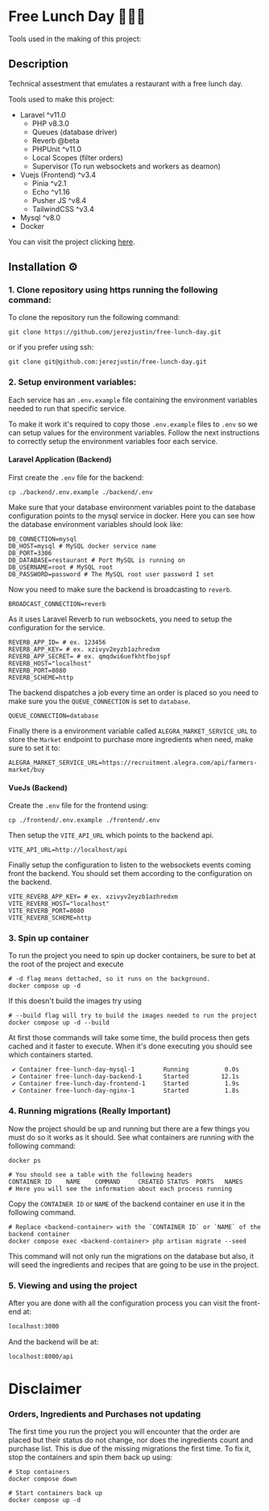 # Free Lunch Day 🍚🍗😋

Tools used in the making of this project:

## Description

Technical assestment that emulates a restaurant with a free lunch day.

Tools used to make this project:

-   Laravel ^v11.0
    -   PHP v8.3.0
    -   Queues (database driver)
    -   Reverb @beta
    -   PHPUnit ^v11.0
    -   Local Scopes (filter orders)
    -   Supervisor (To run websockets and workers as deamon)
-   Vuejs (Frontend) ^v3.4
    -   Pinia ^v2.1
    -   Echo ^v1.16
    -   Pusher JS ^v8.4
    -   TailwindCSS ^v3.4
-   Mysql ^v8.0
-   Docker

You can visit the project clicking [here](http://justinjerez.com).

## Installation ⚙️

### 1. Clone repository using https running the following command:

To clone the repository run the following command:

```shell
git clone https://github.com/jerezjustin/free-lunch-day.git
```

or if you prefer using ssh:

```shell
git clone git@github.com:jerezjustin/free-lunch-day.git
```

### 2. Setup environment variables:

Each service has an `.env.example` file containing the environment variables needed to run that specific service.

To make it work it's required to copy those `.env.example` files to `.env` so we can setup values for the environment variables. Follow the next instructions to correctly setup the environment variables foor each service.

#### Laravel Application (Backend)

First create the `.env` file for the backend:

```shell
cp ./backend/.env.example ./backend/.env
```

Make sure that your database environment variables point to the database configuration points to the mysql service in docker. Here you can see how the database environment variables should look like:

```shell
DB_CONNECTION=mysql
DB_HOST=mysql # MySQL docker service name
DB_PORT=3306
DB_DATABASE=restaurant # Port MySQL is running on
DB_USERNAME=root # MySQL root
DB_PASSWORD=password # The MySQL root user password I set
```

Now you need to make sure the backend is broadcasting to `reverb`.

```shell
BROADCAST_CONNECTION=reverb
```

As it uses Laravel Reverb to run websockets, you need to setup the configuration for the service.

```shell
REVERB_APP_ID= # ex. 123456
REVERB_APP_KEY= # ex. xzivyv2eyzb1azhredxm
REVERB_APP_SECRET= # ex. qmqdwi6uefkhtfbojspf
REVERB_HOST="localhost"
REVERB_PORT=8080
REVERB_SCHEME=http
```

The backend dispatches a job every time an order is placed so you need to make sure you the `QUEUE_CONNECTION` is set to `database`.

```shell
QUEUE_CONNECTION=database
```

Finally there is a environment variable called `ALEGRA_MARKET_SERVICE_URL` to store the `Market` endpoint to purchase more ingredients when need, make sure to set it to:

```shell
ALEGRA_MARKET_SERVICE_URL=https://recruitment.alegra.com/api/farmers-market/buy
```

#### VueJs (Backend)

Create the `.env` file for the frontend using:

```shell
cp ./frontend/.env.example ./frontend/.env
```

Then setup the `VITE_API_URL` which points to the backend api.

```shell
VITE_API_URL=http://localhost/api
```

Finally setup the configuration to listen to the websockets events coming front the backend. You should set them according to the configuration on the backend.

```shell
VITE_REVERB_APP_KEY= # ex. xzivyv2eyzb1azhredxm
VITE_REVERB_HOST="localhost"
VITE_REVERB_PORT=8080
VITE_REVERB_SCHEME=http
```

### 3. Spin up container

To run the project you need to spin up docker containers, be sure to bet at the root of the project and execute

```shell
# -d flag means dettached, so it runs on the background.
docker compose up -d
```

If this doesn't build the images try using

```shell
# --build flag will try to build the images needed to run the project
docker compose up -d --build
```

At first those commands will take some time, the build process then gets cached and it faster to execute. When it's done executing you should see which containers started.

```shell
 ✔ Container free-lunch-day-mysql-1        Running          0.0s
 ✔ Container free-lunch-day-backend-1      Started         12.1s
 ✔ Container free-lunch-day-frontend-1     Started          1.9s
 ✔ Container free-lunch-day-nginx-1        Started          1.8s
```

### 4. Running migrations (Really Important)

Now the project should be up and running but there are a few things you must do so it works as it should. See what containers are running with the following command:

```shell
docker ps

# You should see a table with the following headers
CONTAINER ID    NAME    COMMAND     CREATED STATUS  PORTS   NAMES
# Here you will see the information about each process running
```

Copy the `CONTAINER ID` or `NAME` of the backend container en use it in the following command.

```shell
# Replace <backend-container> with the `CONTAINER ID` or `NAME` of the backend container
docker compose exec <backend-container> php artisan migrate --seed
```

This command will not only run the migrations on the database but also, it will seed the ingredients and recipes that are going to be use in the project.

### 5. Viewing and using the project

After you are done with all the configuration process you can visit the front-end at:

```bash
localhost:3000
```

And the backend will be at:

```bash
localhost:8000/api
```

# Disclaimer

### Orders, Ingredients and Purchases not updating

The first time you run the project you will encounter that the order are placed but their status do not change, nor does the ingredients count and purchase list. This is due of the missing migrations the first time. To fix it, stop the containers and spin them back up using:

```shell
# Stop containers
docker compose down

# Start containers back up
docker compose up -d
```
